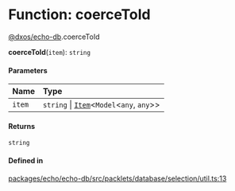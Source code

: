 # Function: coerceToId

[@dxos/echo-db](../modules/dxos_echo_db.md).coerceToId

**coerceToId**(`item`): `string`

#### Parameters

| Name | Type |
| :------ | :------ |
| `item` | `string` \| [`Item`](../classes/dxos_echo_db.Item.md)<`Model`<`any`, `any`\>\> |

#### Returns

`string`

#### Defined in

[packages/echo/echo-db/src/packlets/database/selection/util.ts:13](https://github.com/dxos/dxos/blob/db8188dae/packages/echo/echo-db/src/packlets/database/selection/util.ts#L13)
